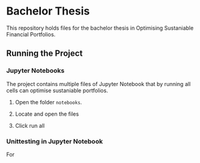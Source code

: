 # Bachelor Thesis

This repository holds files for the bachelor thesis in Optimising Sustaniable Financial Portfolios.

## Running the Project

### Jupyter Notebooks

The project contains multiple files of Jupyter Notebook that by running all cells can optimise sustaniable portfolios.


1. Open the folder `notebooks`.

2. Locate and open the files

3. Click run all


### Unittesting in Jupyter Notebook

For 



